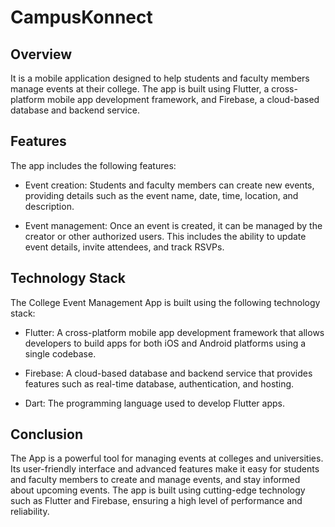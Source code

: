 # CampusKonnect

## Overview

It is a mobile application designed to help students and faculty members manage events at their college. The app is built using Flutter, a cross-platform mobile app development framework, and Firebase, a cloud-based database and backend service.

## Features

The app includes the following features:

- Event creation: Students and faculty members can create new events, providing details such as the event name, date, time, location, and description.

- Event management: Once an event is created, it can be managed by the creator or other authorized users. This includes the ability to update event details, invite attendees, and track RSVPs.

## Technology Stack

The College Event Management App is built using the following technology stack:

- Flutter: A cross-platform mobile app development framework that allows developers to build apps for both iOS and Android platforms using a single codebase.

- Firebase: A cloud-based database and backend service that provides features such as real-time database, authentication, and hosting.

- Dart: The programming language used to develop Flutter apps.

## Conclusion

The App is a powerful tool for managing events at colleges and universities. Its user-friendly interface and advanced features make it easy for students and faculty members to create and manage events, and stay informed about upcoming events. The app is built using cutting-edge technology such as Flutter and Firebase, ensuring a high level of performance and reliability.

